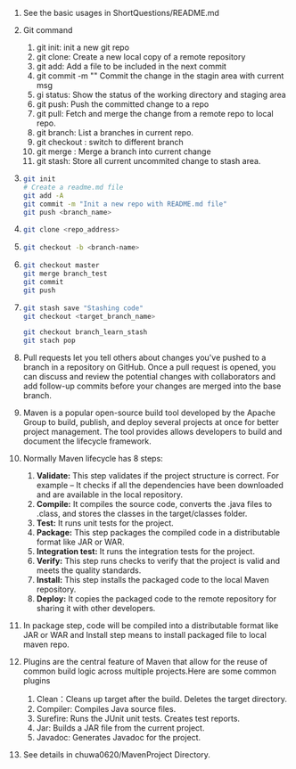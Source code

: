 1. See the basic usages in ShortQuestions/README.md
2. Git command
   1. git init: init a new git repo
   2. git clone: Create a new local copy of a remote repository
   3. git add: Add a file to be included in the next commit
   4. git commit -m "<msg>" Commit the change in the stagin area with current msg
   5. gi status: Show the status of the working directory and staging area
   6. git push: Push the committed change to a repo
   7. git pull: Fetch and merge the change from a remote repo to local repo.
   8. git branch: List a branches in current repo.
   9. git checkout <branch>: switch to different branch
   10. git merge <branch>: Merge a branch into current change
   11. git stash: Store all current uncommited change to stash area.

3. ```bash
   git init
   # Create a readme.md file
   git add -A
   git commit -m "Init a new repo with README.md file"
   git push <branch_name>
   ```

4. ```bash
   git clone <repo_address>
   ```

5. ```bash
   git checkout -b <branch-name>
   ```

6. ```bash
   git checkout master
   git merge branch_test
   git commit
   git push
   ```

7. ```bash
   git stash save "Stashing code"
   git checkout <target_branch_name>
   ```

   ```bash
   git checkout branch_learn_stash
   git stach pop
   ```

8. Pull requests let you tell others about changes you've pushed to a branch in a repository on GitHub. Once a pull request is opened, you can discuss and review the potential changes with collaborators and add follow-up commits before your changes are merged into the base branch.

9. Maven is a popular open-source build tool developed by the Apache Group to build, publish, and deploy several projects at once for better project management. The tool provides allows developers to build and document the lifecycle framework.

10. Normally Maven lifecycle has 8 steps:

    1. **Validate:** This step validates if the project structure is correct. For example – It checks if all the dependencies have been downloaded and are available in the local repository.
    2. **Compile:** It compiles the source code, converts the .java files to .class, and stores the classes in the target/classes folder.
    3. **Test:** It runs unit tests for the project.
    4. **Package:** This step packages the compiled code in a distributable format like JAR or WAR.
    5. **Integration test:** It runs the integration tests for the project.
    6. **Verify:** This step runs checks to verify that the project is valid and meets the quality standards.
    7. **Install:** This step installs the packaged code to the local Maven repository.
    8. **Deploy:** It copies the packaged code to the remote repository for sharing it with other developers.

11. In package step, code will be compiled into a distributable format like JAR or WAR and Install step means to install packaged file to local maven repo.
12. Plugins are the central feature of Maven that allow for the reuse of common build logic across multiple projects.Here are some common plugins
    1. Clean：Cleans up target after the build. Deletes the target directory.
    2. Compiler: Compiles Java source files.
    3. Surefire: Runs the JUnit unit tests. Creates test reports.
    4. Jar: Builds a JAR file from the current project.
    5. Javadoc: Generates Javadoc for the project.
13. See details in chuwa0620/MavenProject Directory.